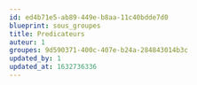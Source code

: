 ```yaml
---
id: ed4b71e5-ab89-449e-b8aa-11c40bdde7d0
blueprint: sous_groupes
title: Predicateurs
auteur: 1
groupes: 9d590371-400c-407e-b24a-284843014b3c
updated_by: 1
updated_at: 1632736336
---
```

